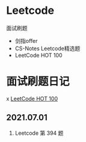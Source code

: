 # Leetcode

面试刷题

- 剑指offer
- CS-Notes Leetcode精选题
- LeetCode HOT 100

# 面试刷题日记
x
[LeetCode HOT 100](https://leetcode-cn.com/problem-list/2cktkvj/) 

## 2021.07.01

1. Leetcode 第 394 题